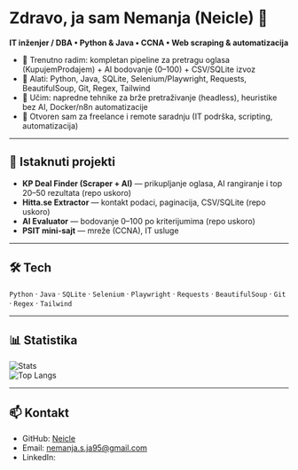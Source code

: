 # Zdravo, ja sam Nemanja (Neicle) 👋

**IT inženjer / DBA • Python & Java • CCNA • Web scraping & automatizacija**

- 🔭 Trenutno radim: kompletan pipeline za pretragu oglasa (KupujemProdajem) + AI bodovanje (0–100) + CSV/SQLite izvoz  
- 🧰 Alati: Python, Java, SQLite, Selenium/Playwright, Requests, BeautifulSoup, Git, Regex, Tailwind  
- 🌱 Učim: napredne tehnike za brže pretraživanje (headless), heuristike bez AI, Docker/n8n automatizacije  
- 💼 Otvoren sam za freelance i remote saradnju (IT podrška, scripting, automatizacija)  

---

## 🚀 Istaknuti projekti
- **KP Deal Finder (Scraper + AI)** — prikupljanje oglasa, AI rangiranje i top 20–50 rezultata (repo uskoro)  
- **Hitta.se Extractor** — kontakt podaci, paginacija, CSV/SQLite (repo uskoro)  
- **AI Evaluator** — bodovanje 0–100 po kriterijumima (repo uskoro)  
- **PSIT mini-sajt** — mreže (CCNA), IT usluge  

---

## 🛠️ Tech
`Python` · `Java` · `SQLite` · `Selenium` · `Playwright` · `Requests` · `BeautifulSoup` · `Git` · `Regex` · `Tailwind`

---

## 📊 Statistika
![Stats](https://github-readme-stats.vercel.app/api?username=Neicle&show_icons=true&theme=tokyonight)  
![Top Langs](https://github-readme-stats.vercel.app/api/top-langs/?username=Neicle&layout=compact&theme=tokyonight)

---

## 📫 Kontakt
- GitHub: [Neicle](https://github.com/Neicle)  
- Email: nemanja.s.ja95@gmail.com  
- LinkedIn:
